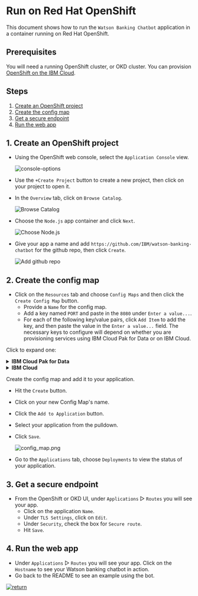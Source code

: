 # Run on Red Hat OpenShift

This document shows how to run the `Watson Banking Chatbot` application in a container running on Red Hat OpenShift.

## Prerequisites

You will need a running OpenShift cluster, or OKD cluster. You can provision [OpenShift on the IBM Cloud](https://cloud.ibm.com/kubernetes/catalog/openshiftcluster).

## Steps

1. [Create an OpenShift project](#1-create-an-openshift-project)
1. [Create the config map](#2-create-the-config-map)
1. [Get a secure endpoint](#3-get-a-secure-endpoint)
1. [Run the web app](#4-run-the-web-app)

## 1. Create an OpenShift project

* Using the OpenShift web console, select the `Application Console` view.

  ![console-options](https://raw.githubusercontent.com/IBM/pattern-utils/master/openshift/openshift-app-console-option.png)

* Use the `+Create Project` button to create a new project, then click on your project to open it.

* In the `Overview` tab, click on `Browse Catalog`.

  ![Browse Catalog](https://raw.githubusercontent.com/IBM/pattern-utils/master/openshift/openshift-browse-catalog.png)

* Choose the `Node.js` app container and click `Next`.

  ![Choose Node.js](https://raw.githubusercontent.com/IBM/pattern-utils/master/openshift/openshift-choose-nodejs.png)

* Give your app a name and add `https://github.com/IBM/watson-banking-chatbot` for the github repo, then click `Create`.

  ![Add github repo](https://raw.githubusercontent.com/IBM/pattern-utils/master/openshift/openshift-add-github-repo.png)

## 2. Create the config map

* Click on the `Resources` tab and choose `Config Maps` and then click the `Create Config Map` button.
  * Provide a `Name` for the config map.
  * Add a key named `PORT` and paste in the `8080` under `Enter a value...`.
  * For each of the following key/value pairs, click `Add Item` to add the key, and then paste the value in the `Enter a value...` field. The necessary keys to configure will depend on whether you are provisioning services using IBM Cloud Pak for Data or on IBM Cloud.

Click to expand one:

<details><summary><b>IBM Cloud Pak for Data</b></summary>
<p>

Collect the credentials for IBM Cloud Pak for Data provisioned services (Assistant, Discovery and Natural Language Understanding). For each of these services:

<h5>Gather service credentials</h5>
<p>
<ol>
    <li>For production use, create a user to use for authentication. From the main navigation menu (☰), select <b>Administer > Manage users</b> and then <b>+ New user</b>.</li>
    <li>From the main navigation menu (☰), select <b>My instances</b>.</li>
    <li>On the <b>Provisioned instances</b> tab, find your service instance, and then hover over the last column to find and click the ellipses icon. Choose <b>View details</b>.</li>
    <li>Copy the <b>URL</b> to use as the <b>{SERVICE_NAME}_URL</b> when you configure credentials.</li>
    <li><i>Optionally, copy the <b>Bearer token</b> to use in development testing only. It is not recommended to use the bearer token except during testing and development because that token does not expire.</i></li>
    <li>Use the <b>Menu</b> and select <b>Users</b> and <b>+ Add user</b> to grant your user access to this service instance. This is the user name (and password) you will use when you configure credentials to allow the Node.js server to authenticate.</li>
</ol>

The other settings for Assistant and Discovery were collected during the
earlier setup steps (`DISCOVERY_COLLECTION_ID` and `SKILL_ID`).

For each service (<b>ASSISTANT, DISCOVERY, and NATURAL_LANGUAGE_UNDERSTANDING</b>) the following settings are needed with the service name as a prefix:

* Set <b>_AUTH_TYPE</b> to <b>cp4d</b>
* Provide the <b>_URL</b>, <b>_USERNAME</b> and <b>_PASSWORD</b> for the user added to this service instance.
* For the <b>_AUTH_URL</b> use the base fragment of your URL including the host and port. <i>I.e. https://{cpd_cluster_host}{:port}</i>.
* If your CPD installation is using a self-signed certificate, you need to disable SSL verification with both <b>_AUTH_DISABLE_SSL</b> and <b>_DISABLE_SSL</b>. Disable SSL only if absolutely necessary, and take steps to enable SSL as soon as possible.

  | Key | Value |
  | --- | --- |
  | ASSISTANT_AUTH_TYPE | cp4d |
  | ASSISTANT_URL | https://{cpd_cluster_host}{:port}/assistant/{release}/instances/{instance_id}/api |
  | ASSISTANT_AUTH_URL | https://{cpd_cluster_host}{:port} |
  | ASSISTANT_USERNAME | <add_assistant_username> |
  | ASSISTANT_PASSWORD | <add_assistant_password> |
  | ASSISTANT_DISABLE_SSL | true or false |
  | ASSISTANT_AUTH_DISABLE_SSL | true or false |
  | SKILL_ID | <add_assistant_skill_id> |
  | DISCOVERY_AUTH_TYPE | cp4d |
  | DISCOVERY_URL | https://{cpd_cluster_host}{:port}/natural-language-understanding/{release}/instances/{instance_id}/api |
  | DISCOVERY_AUTH_URL | https://{cpd_cluster_host}{:port} |
  | DISCOVERY_USERNAME | <add_discovery_username> |
  | DISCOVERY_PASSWORD | <add_discovery_password> |
  | DISCOVERY_DISABLE_SSL | true or false |
  | DISCOVERY_AUTH_DISABLE_SSL | true or false |
  | DISCOVERY_COLLECTION_ID | <add_discovery_collection_id> |
  | NATURAL_LANGUAGE_UNDERSTANDING_AUTH_TYPE | cp4d |
  | NATURAL_LANGUAGE_UNDERSTANDING_URL | https://{cpd_cluster_host}{:port}/discovery/{release}/instances/{instance_id}/api |
  | NATURAL_LANGUAGE_UNDERSTANDING_AUTH_URL | https://{cpd_cluster_host}{:port} |
  | NATURAL_LANGUAGE_UNDERSTANDING_USERNAME | <add_nlu_username> |
  | NATURAL_LANGUAGE_UNDERSTANDING_PASSWORD | <add_nlu_password> |
  | NATURAL_LANGUAGE_UNDERSTANDING_DISABLE_SSL | true or false |
  | NATURAL_LANGUAGE_UNDERSTANDING_AUTH_DISABLE_SSL | true or false |

</p>
</details>

<details><summary><b>IBM Cloud</b></summary>
<p>

Collect the credentials for the IBM Cloud services (Assistant, Discovery and Natural Language Understanding). For each of these services:

<h5>Gather service credentials</h5>
  <ol>
    <li>From the main navigation menu (☰), select <b>Resource list</b> to find your services under <b>Services</b>.</li>
    <li>Click on each service to find the <b>Manage</b> view where you can collect the <b>API Key</b> and <b>URL</b> to use for each service when you configure credentials.
  </ol>

The other settings for Assistant and Discovery were collected during the
earlier setup steps (`DISCOVERY_COLLECTION_ID`, `DISCOVERY_ENVIRONMENT_ID` and
`SKILL_ID`).

For each service (<b>ASSISTANT, DISCOVERY, and NATURAL_LANGUAGE_UNDERSTANDING</b>) the following settings are needed with the service name as a prefix:

* Set <b>_AUTH_TYPE</b> to <b>iam</b>
* Provide the <b>_URL</b> and <b>_APIKEY</b> collected when you created the services.

  | Key | Value |
  | --- | --- |
  | ASSISTANT_AUTH_TYPE | iam |
  | ASSISTANT_APIKEY | <add_assistant_apikey> |
  | ASSISTANT_URL | <add_assistant_url> |
  | SKILL_ID | <add_assistant_skill_id> |
  | DISCOVERY_AUTH_TYPE | iam |
  | DISCOVERY_APIKEY | <add_discovery_apikey> |
  | DISCOVERY_URL | <add_discovery_url> |
  | DISCOVERY_ENVIRONMENT_ID | <add_discovery_environment_id> |
  | DISCOVERY_COLLECTION_ID | <add_discovery_collection_id> |
  | NATURAL_LANGUAGE_UNDERSTANDING_AUTH_TYPE | iam |
  | NATURAL_LANGUAGE_UNDERSTANDING_APIKEY | <add_nlu_apikey> |
  | NATURAL_LANGUAGE_UNDERSTANDING_URL | <add_nlu_url> |

</p>
</details>

Create the config map and add it to your application.

* Hit the `Create` button.
* Click on your new Config Map's name.
* Click the `Add to Application` button.
* Select your application from the pulldown.
* Click `Save`.

  ![config_map.png](images/config_map.png)

* Go to the `Applications` tab, choose `Deployments` to view the status of your application.

## 3. Get a secure endpoint

* From the OpenShift or OKD UI, under `Applications` ▷ `Routes` you will see your app.
  * Click on the application `Name`.
  * Under `TLS Settings`, click on `Edit`.
  * Under `Security`, check the box for `Secure route`.
  * Hit `Save`.

## 4. Run the web app

* Under `Applications` ▷ `Routes` you will see your app. Click on the `Hostname` to see your Watson banking chatbot in action.
* Go back to the README to see an example using the bot.

[![return](https://raw.githubusercontent.com/IBM/pattern-utils/master/deploy-buttons/return.png)](https://github.com/IBM/watson-banking-chatbot#sample-output)
